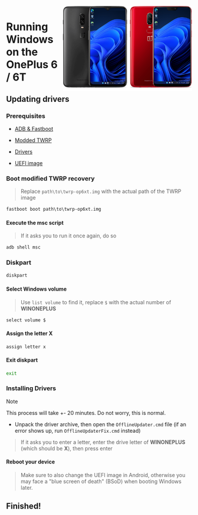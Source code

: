 <img align="right" src="https://github.com/n00b69/woa-op6/blob/main/op6.png" width="350" alt="Windows 11 running on fajita/enchilada">

# Running Windows on the OnePlus 6 / 6T

## Updating drivers

### Prerequisites
- [ADB & Fastboot](https://developer.android.com/studio/releases/platform-tools)

- [Modded TWRP](https://github.com/n00b69/woa-op6/releases/download/Files/TWRP-OP6xT.img)

- [Drivers](https://github.com/n00b69/woa-op6/releases/tag/Drivers)

- [UEFI image](https://github.com/n00b69/woa-op6/releases/tag/UEFI)

### Boot modified TWRP recovery
> Replace `path\to\twrp-op6xt.img` with the actual path of the TWRP image
```cmd
fastboot boot path\to\twrp-op6xt.img
```

#### Execute the msc script
> If it asks you to run it once again, do so
```cmd
adb shell msc
```

### Diskpart
```cmd
diskpart
```

#### Select Windows volume
> Use `list volume` to find it, replace `$` with the actual number of **WINONEPLUS**
```cmd
select volume $
```

#### Assign the letter X
```cmd
assign letter x
```

#### Exit diskpart
```cmd
exit
```

### Installing Drivers
> [!Note]
> This process will take +- 20 minutes. Do not worry, this is normal.

- Unpack the driver archive, then open the `OfflineUpdater.cmd` file (if an error shows up, run `OfflineUpdaterFix.cmd` instead)

> If it asks you to enter a letter, enter the drive letter of **WINONEPLUS** (which should be **X**), then press enter

#### Reboot your device
> Make sure to also change the UEFI image in Android, otherwise you may face a "blue screen of death" (BSoD) when booting Windows later.

## Finished!












